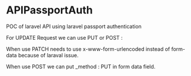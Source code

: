 # APIPassportAuth
POC of laravel API using laravel passport authentication


For UPDATE Request we can use PUT or POST : 

When use PATCH needs to use x-www-form-urlencoded instead of form-data because of laraval issue.

When use POST we can put _method : PUT in form data field.
